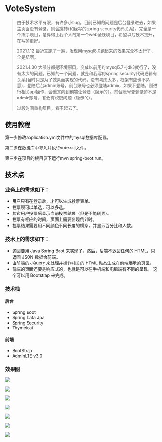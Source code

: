 # VoteSystem
> 由于技术水平有限，有许多小bug。目前已知的问题是后台登录进去，如果主页面没有登录，则会跳转(和我写的spring security代码关系)。完全是一个练手项目，是算得上我个人的第一个web全栈项目，希望以后技术提升，在写的更好。
>
> 2021.1.12 最近又跑了一遍，发现用mysql8.0跑起来的效果完全不太行了，全是坑啊。
>
> 2021.4.30 大部分都是环境原因，变成以前用的mysql5.7+jdk8就行了，没有太大的问题。已知的一个问题，就是和我写的spring security代码逻辑有关系(当时只是为了效果而实现的代码，没有考虑太多，框架有些也不熟悉)，登陆后台admin账号，前台账号也必须登陆admin，如果不登陆，则进行相关api操作，会重定向到前端让登陆（隐示的）。前台账号登登录的不是admin账号，有会有权限问题（隐示的）。
>
> 过段时间重构项目，看不起去了。

## 使用教程
第一步修改application.yml文件中的mysql数据库配置。

第二步在数据库中导入并执行vote.sql文件。

第三步在项目的根目录下运行mvn spring-boot:run。

## 技术点

### 业务上的需求如下：

- 用户只有在登录后，才可以生成投票表单。
- 投票项可以单选，可以多选。
- 其它用户投票后显示当前投票结果（但是不能刷票）。
- 投票有相应的时间，页面上需要出现倒计时。
- 投票结果需要用不同颜色不同长度的横条，并显示百分比和人数。

### 技术上的需求如下：

- 这回要用 Java Spring Boot 来实现了，然后，后端不返回任何的 HTML，只返回 JSON 数据给前端。
- 由前端的 JQuery 来处理并操作相关的 HTML 动态生成在前端展示的页面。
- 前端的页面还要是响应式的，也就是可以在手机端和电脑端有不同的呈现。 这个可以用 Bootstrap 来完成。

### 技术栈

#### 后台

- Spring Boot
- Spring Data Jpa
- Spring Security
- Thymeleaf

#### 前端

- BootStrap
- AdminLTE v3.0

### 效果图
![](./images/2.png)

![](./images/1.png)

![](./images/3.png)

![](./images/4.png)

![](./images/5.png)

![](./images/7.png)

![](./images/8.png)